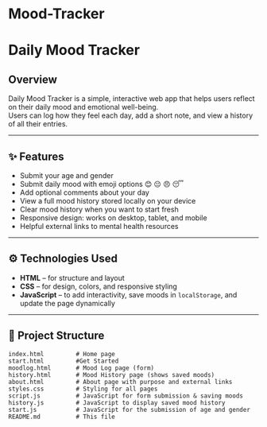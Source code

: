 # Mood-Tracker

# Daily Mood Tracker

<!-- Project title + optional emoji to make it friendly -->

## Overview
Daily Mood Tracker is a simple, interactive web app that helps users reflect on their daily mood and emotional well-being.  
Users can log how they feel each day, add a short note, and view a history of all their entries.

<!-- Short summary: what it does and why it's useful -->

---

## ✨ Features
- Submit your age and gender
- Submit daily mood with emoji options 😊 😔 😠 😴
- Add optional comments about your day
- View a full mood history stored locally on your device
- Clear mood history when you want to start fresh
- Responsive design: works on desktop, tablet, and mobile
- Helpful external links to mental health resources

<!-- Bullet list of what my app can do -->

---

## ⚙️ Technologies Used
- **HTML** – for structure and layout
- **CSS** – for design, colors, and responsive styling
- **JavaScript** – to add interactivity, save moods in `localStorage`, and update the page dynamically

<!-- Clear list of what I used and why -->

---

## 📂 Project Structure
```plaintext
index.html         # Home page
start.html         #Get Started
moodlog.html       # Mood Log page (form)
history.html       # Mood History page (shows saved moods)
about.html         # About page with purpose and external links
styles.css         # Styling for all pages
script.js          # JavaScript for form submission & saving moods
history.js         # JavaScript to display saved mood history
start.js           # JavaScript for the submission of age and gender
README.md          # This file
